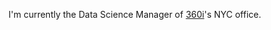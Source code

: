 I'm currently the Data Science Manager of [360i](https://360i.com/capabilities/analytics/)'s NYC office.
